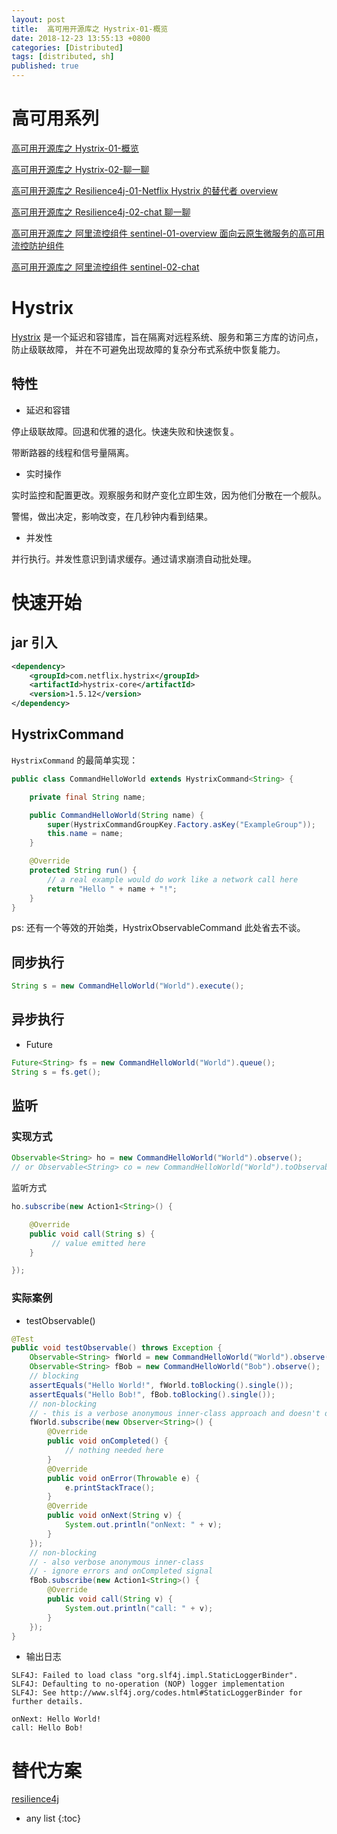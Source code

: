 ```yaml
---
layout: post
title:  高可用开源库之 Hystrix-01-概览
date: 2018-12-23 13:55:13 +0800
categories: [Distributed]
tags: [distributed, sh]
published: true
---
```


# 高可用系列

[高可用开源库之 Hystrix-01-概览](https://houbb.github.io/2018/12/23/ha-open-source-hystrix-01-overview)

[高可用开源库之 Hystrix-02-聊一聊](https://houbb.github.io/2018/12/23/ha-open-source-hystrix-02-chat)

[高可用开源库之 Resilience4j-01-Netflix Hystrix 的替代者 overview](https://houbb.github.io/2018/12/23/ha-open-source-resilience4j-01-overview)

[高可用开源库之 Resilience4j-02-chat 聊一聊](https://houbb.github.io/2018/12/23/ha-open-source-resilience4j-02-chat)

[高可用开源库之 阿里流控组件 sentinel-01-overview 面向云原生微服务的高可用流控防护组件](https://houbb.github.io/2018/12/23/ha-open-source-sentinel-01-overview)

[高可用开源库之 阿里流控组件 sentinel-02-chat](https://houbb.github.io/2018/12/23/ha-open-source-sentinel-02-chat)

# Hystrix

[Hystrix](https://github.com/Netflix/Hystrix) 是一个延迟和容错库，旨在隔离对远程系统、服务和第三方库的访问点，防止级联故障，
并在不可避免出现故障的复杂分布式系统中恢复能力。


## 特性

- 延迟和容错

停止级联故障。回退和优雅的退化。快速失败和快速恢复。

带断路器的线程和信号量隔离。

- 实时操作

实时监控和配置更改。观察服务和财产变化立即生效，因为他们分散在一个舰队。

警惕，做出决定，影响改变，在几秒钟内看到结果。

- 并发性

并行执行。并发性意识到请求缓存。通过请求崩溃自动批处理。

# 快速开始

## jar 引入

```xml
<dependency>
    <groupId>com.netflix.hystrix</groupId>
    <artifactId>hystrix-core</artifactId>
    <version>1.5.12</version>
</dependency>
```

## HystrixCommand 

`HystrixCommand` 的最简单实现：

```java
public class CommandHelloWorld extends HystrixCommand<String> {

    private final String name;

    public CommandHelloWorld(String name) {
        super(HystrixCommandGroupKey.Factory.asKey("ExampleGroup"));
        this.name = name;
    }

    @Override
    protected String run() {
        // a real example would do work like a network call here
        return "Hello " + name + "!";
    }
}
```

ps: 还有一个等效的开始类，HystrixObservableCommand 此处省去不谈。

## 同步执行

```java
String s = new CommandHelloWorld("World").execute();
```

## 异步执行

- Future

```java
Future<String> fs = new CommandHelloWorld("World").queue();
String s = fs.get();
```

## 监听

### 实现方式

```java
Observable<String> ho = new CommandHelloWorld("World").observe();
// or Observable<String> co = new CommandHelloWorld("World").toObservable();
```

监听方式

```java
ho.subscribe(new Action1<String>() {

    @Override
    public void call(String s) {
         // value emitted here
    }

});
```

### 实际案例

- testObservable()

```java
@Test
public void testObservable() throws Exception {
    Observable<String> fWorld = new CommandHelloWorld("World").observe();
    Observable<String> fBob = new CommandHelloWorld("Bob").observe();
    // blocking
    assertEquals("Hello World!", fWorld.toBlocking().single());
    assertEquals("Hello Bob!", fBob.toBlocking().single());
    // non-blocking
    // - this is a verbose anonymous inner-class approach and doesn't do assertions
    fWorld.subscribe(new Observer<String>() {
        @Override
        public void onCompleted() {
            // nothing needed here
        }
        @Override
        public void onError(Throwable e) {
            e.printStackTrace();
        }
        @Override
        public void onNext(String v) {
            System.out.println("onNext: " + v);
        }
    });
    // non-blocking
    // - also verbose anonymous inner-class
    // - ignore errors and onCompleted signal
    fBob.subscribe(new Action1<String>() {
        @Override
        public void call(String v) {
            System.out.println("call: " + v);
        }
    });
}
```

- 输出日志

```
SLF4J: Failed to load class "org.slf4j.impl.StaticLoggerBinder".
SLF4J: Defaulting to no-operation (NOP) logger implementation
SLF4J: See http://www.slf4j.org/codes.html#StaticLoggerBinder for further details.

onNext: Hello World!
call: Hello Bob!
```


# 替代方案

[resilience4j](https://houbb.github.io/2018/11/28/resilience4j)

* any list
{:toc}
